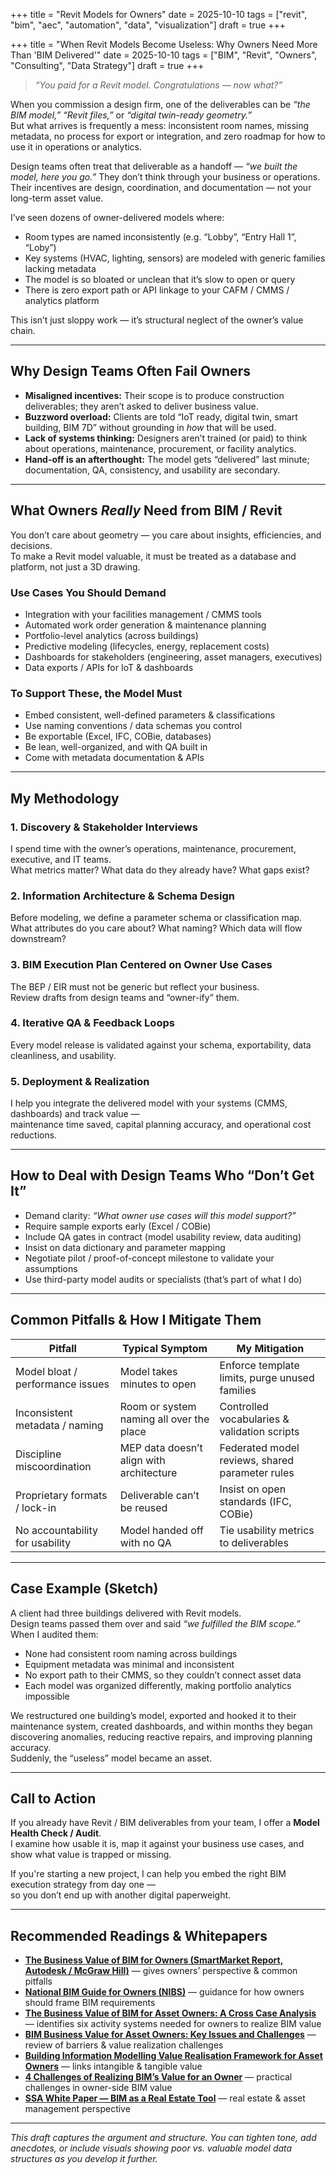 +++
title = "Revit Models for Owners"
date = 2025-10-10
tags = ["revit", "bim", "aec", "automation", "data", "visualization"]
draft = true
+++

+++
title = "When Revit Models Become Useless: Why Owners Need More Than 'BIM Delivered'"
date = 2025-10-10
tags = ["BIM", "Revit", "Owners", "Consulting", "Data Strategy"]
draft = true
+++

> *“You paid for a Revit model. Congratulations — now what?”*

When you commission a design firm, one of the deliverables can be *“the BIM model,” “Revit files,”* or *“digital twin-ready geometry.”*  
But what arrives is frequently a mess: inconsistent room names, missing metadata, no process for export or integration, and zero roadmap for how to use it in operations or analytics.

Design teams often treat that deliverable as a handoff — *“we built the model, here you go.”* They don’t think through your business or operations. Their incentives are design, coordination, and documentation — not your long-term asset value.

I’ve seen dozens of owner-delivered models where:

- Room types are named inconsistently (e.g. “Lobby”, “Entry Hall 1”, “Loby”)  
- Key systems (HVAC, lighting, sensors) are modeled with generic families lacking metadata  
- The model is so bloated or unclean that it’s slow to open or query  
- There is zero export path or API linkage to your CAFM / CMMS / analytics platform  

This isn’t just sloppy work — it’s structural neglect of the owner’s value chain.

---

## Why Design Teams Often Fail Owners

- **Misaligned incentives:** Their scope is to produce construction deliverables; they aren’t asked to deliver business value.  
- **Buzzword overload:** Clients are told “IoT ready, digital twin, smart building, BIM 7D” without grounding in *how* that will be used.  
- **Lack of systems thinking:** Designers aren’t trained (or paid) to think about operations, maintenance, procurement, or facility analytics.  
- **Hand-off is an afterthought:** The model gets “delivered” last minute; documentation, QA, consistency, and usability are secondary.  

---

## What Owners *Really* Need from BIM / Revit

You don’t care about geometry — you care about insights, efficiencies, and decisions.  
To make a Revit model valuable, it must be treated as a database and platform, not just a 3D drawing.

### Use Cases You Should Demand

- Integration with your facilities management / CMMS tools  
- Automated work order generation & maintenance planning  
- Portfolio-level analytics (across buildings)  
- Predictive modeling (lifecycles, energy, replacement costs)  
- Dashboards for stakeholders (engineering, asset managers, executives)  
- Data exports / APIs for IoT & dashboards  

### To Support These, the Model Must

- Embed consistent, well-defined parameters & classifications  
- Use naming conventions / data schemas you control  
- Be exportable (Excel, IFC, COBie, databases)  
- Be lean, well-organized, and with QA built in  
- Come with metadata documentation & APIs  

---

## My Methodology

### 1. Discovery & Stakeholder Interviews
I spend time with the owner’s operations, maintenance, procurement, executive, and IT teams.  
What metrics matter? What data do they already have? What gaps exist?

### 2. Information Architecture & Schema Design
Before modeling, we define a parameter schema or classification map.  
What attributes do you care about? What naming? Which data will flow downstream?

### 3. BIM Execution Plan Centered on Owner Use Cases
The BEP / EIR must not be generic but reflect your business.  
Review drafts from design teams and “owner-ify” them.

### 4. Iterative QA & Feedback Loops
Every model release is validated against your schema, exportability, data cleanliness, and usability.

### 5. Deployment & Realization
I help you integrate the delivered model with your systems (CMMS, dashboards) and track value —  
maintenance time saved, capital planning accuracy, and operational cost reductions.

---

## How to Deal with Design Teams Who “Don’t Get It”

- Demand clarity: *“What owner use cases will this model support?”*  
- Require sample exports early (Excel / COBie)  
- Include QA gates in contract (model usability review, data auditing)  
- Insist on data dictionary and parameter mapping  
- Negotiate pilot / proof-of-concept milestone to validate your assumptions  
- Use third-party model audits or specialists (that’s part of what I do)  

---

## Common Pitfalls & How I Mitigate Them

| Pitfall | Typical Symptom | My Mitigation |
|----------|-----------------|----------------|
| Model bloat / performance issues | Model takes minutes to open | Enforce template limits, purge unused families |
| Inconsistent metadata / naming | Room or system naming all over the place | Controlled vocabularies & validation scripts |
| Discipline miscoordination | MEP data doesn’t align with architecture | Federated model reviews, shared parameter rules |
| Proprietary formats / lock-in | Deliverable can’t be reused | Insist on open standards (IFC, COBie) |
| No accountability for usability | Model handed off with no QA | Tie usability metrics to deliverables |

---

## Case Example (Sketch)

A client had three buildings delivered with Revit models.  
Design teams passed them over and said *“we fulfilled the BIM scope.”*  
When I audited them:

- None had consistent room naming across buildings  
- Equipment metadata was minimal and inconsistent  
- No export path to their CMMS, so they couldn’t connect asset data  
- Each model was organized differently, making portfolio analytics impossible  

We restructured one building’s model, exported and hooked it to their maintenance system, created dashboards, and within months they began discovering anomalies, reducing reactive repairs, and improving planning accuracy.  
Suddenly, the “useless” model became an asset.

---

## Call to Action

If you already have Revit / BIM deliverables from your team, I offer a **Model Health Check / Audit**.  
I examine how usable it is, map it against your business use cases, and show what value is trapped or missing.

If you're starting a new project, I can help you embed the right BIM execution strategy from day one —  
so you don’t end up with another digital paperweight.

---

## Recommended Readings & Whitepapers

- [**The Business Value of BIM for Owners (SmartMarket Report, Autodesk / McGraw Hill)**](https://damassets.autodesk.net/content/dam/autodesk/www/solutions/building-information-modeling/bim-value/Business_Value_of_BIM_for_Owners_SMR_%282014%29.pdf) — gives owners’ perspective & common pitfalls  
- [**National BIM Guide for Owners (NIBS)**](https://nibs.org/wp-content/uploads/2025/04/NIBS_BIMC_NationalBIMGuide-1.pdf) — guidance for how owners should frame BIM requirements  
- [**The Business Value of BIM for Asset Owners: A Cross Case Analysis**](https://salford-repository.worktribe.com/OutputFile/1487972) — identifies six activity systems needed for owners to realize BIM value  
- [**BIM Business Value for Asset Owners: Key Issues and Challenges**](https://livrepository.liverpool.ac.uk/3075693/1/BIM%20Business%20Value-Key%20Issues%20and%20Challenges.pdf) — review of barriers & value realization challenges  
- [**Building Information Modelling Value Realisation Framework for Asset Owners**](https://www.researchgate.net/publication/327733016_Building_information_modelling_BIM_value_realisation_framework_for_asset_owners) — links intangible & tangible value  
- [**4 Challenges of Realizing BIM’s Value for an Owner**](https://www.bdcnetwork.com/home/blog/55150859/4-challenges-of-realizing-bims-value-for-an-owner) — practical challenges in owner-side BIM value  
- [**SSA White Paper — BIM as a Real Estate Tool**](https://stevenssa.com/ssa-white-paper-bim-as-a-re-tool/) — real estate & asset management perspective  

---

*This draft captures the argument and structure. You can tighten tone, add anecdotes, or include visuals showing poor vs. valuable model data structures as you develop it further.*
